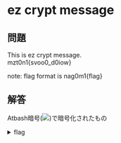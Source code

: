 # ez crypt message

## 問題
This is ez crypt message.<br>
mzt0n1{svoo0_d0iow}

note: flag format is nag0m1{flag}

## 解答
Atbash暗号(<img src="https://latex.codecogs.com/gif.latex?A&space;\leftrightarrow&space;Z,&space;B&space;\leftarrow&space;Y,&space;...">)で暗号化されたもの

<details>
  <summary>flag</summary>

  > nag0m1{hell0_w0rld}

</details>
